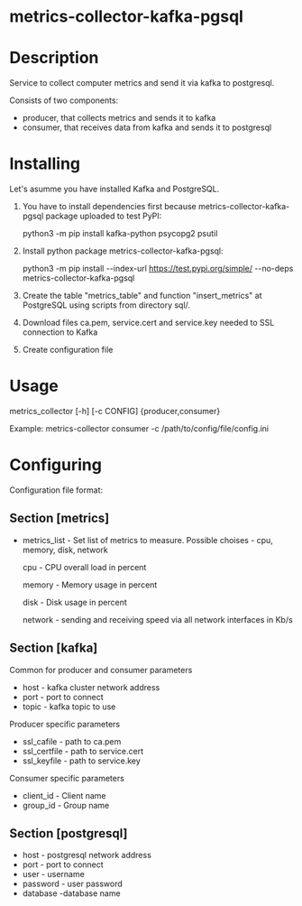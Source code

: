 # metrics-collector-kafka-pgsql

# Description
Service to collect computer metrics and send it via kafka to postgresql.

Consists of two components:
* producer, that collects metrics and sends it to kafka
* consumer, that receives data from kafka and sends it to postgresql 

# Installing

Let's asumme you have installed Kafka and PostgreSQL.

1. You have to install dependencies first because metrics-collector-kafka-pgsql package uploaded to test PyPI:
    
    python3 -m pip install kafka-python psycopg2 psutil

2. Install python package metrics-collector-kafka-pgsql:

    python3 -m pip install --index-url https://test.pypi.org/simple/ --no-deps metrics-collector-kafka-pgsql
    
3. Create the table "metrics_table" and function "insert_metrics" at PostgreSQL using scripts from directory sql/.
4. Download files ca.pem, service.cert and service.key needed to SSL connection to Kafka
5. Create configuration file

# Usage
metrics_collector [-h] [-c CONFIG] {producer,consumer}

Example: metrics-collector consumer -c /path/to/config/file/config.ini

# Configuring

Configuration file format:

## Section [metrics] 
* metrics_list - Set list of metrics to measure. Possible choises - cpu, memory, disk, network

    cpu - CPU overall load in percent
    
    memory - Memory usage in percent
    
    disk - Disk usage in percent
    
    network - sending and receiving speed via all network interfaces in Kb/s 

## Section [kafka]
Common for producer and consumer parameters

* host - kafka cluster network address
* port - port to connect
* topic - kafka topic to use

Producer specific parameters

* ssl_cafile - path to ca.pem
* ssl_certfile - path to service.cert
* ssl_keyfile - path to service.key

Consumer specific parameters

* client_id - Client name
* group_id - Group name

## Section [postgresql]

* host - postgresql network address
* port - port to connect
* user - username
* password - user password
* database -database name